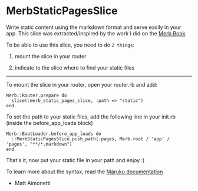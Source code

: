 # MerbStaticPagesSlice

Write static content using the markdown format and serve easily in your app.
This slice was extracted/inspired by the work I did on the [Merb Book](http://github.com/mattetti/merb-book)


To be able to use this slice, you need to do ``2 things``:

1. mount the slice in your router

2. indicate to the slice where to find your static files


----

To mount the slice in your router, open your router.rb and add:

    Merb::Router.prepare do
      slice(:merb_static_pages_slice, :path => "static")
    end

To set the path to your static files, add the following line in your init.rb (inside the before\_app\_loads block)

    Merb::BootLoader.before_app_loads do
      ::MerbStaticPagesSlice.push_path(:pages, Merb.root / 'app' / 'pages', "**/*.markdown")
    end
    
That's it, now put your static file in your path and enjoy :)

To learn more about the syntax, read the [Maruku documentation](http://maruku.rubyforge.org/maruku.html)

- Matt Aimonetti